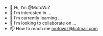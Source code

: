 - 👋 Hi, I’m @MotoWiZ
- 👀 I’m interested in ...
- 🌱 I’m currently learning ...
- 💞️ I’m looking to collaborate on ...
- 📫 How to reach me motowiz@hotmail.com
<!---
MotoWiZ/MotoWiZ is a ✨ special ✨ repository because its `README.md` (this file) appears on your GitHub profile.
You can click the Preview link to take a look at your changes.
--->
